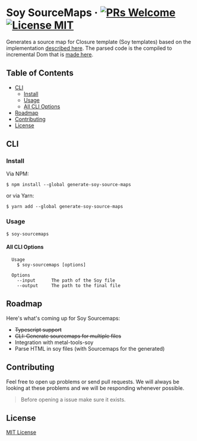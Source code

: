 # Soy SourceMaps &middot; [![PRs Welcome](https://img.shields.io/badge/PRs-welcome-brightgreen.svg?style=flat-square)](https://github.com/matuzalemsteles/generate-soy-source-maps) [![License MIT](https://img.shields.io/badge/license-MIT-blue.svg?style=flat-square)](https://github.com/matuzalemsteles/generate-soy-source-maps/blob/master/LICENSE.md)

Generates a source map for Closure template (Soy templates) based on the implementation [described here](https://docs.google.com/document/d/1U1RGAehQwRypUTovF1KRlpiOFze0b-_2gc6fAH0KY0k/edit?hl=en_US#). The parsed code is the compiled to incremental Dom that is [made here](https://github.com/metal/metal-tools-soy).

## Table of Contents

- [CLI](#cli)
  - [Install](#install)
  - [Usage](#usage)
  - [All CLI Options](#all-cli-options)
- [Roadmap](#roadmap)
- [Contributing](#contributing)
- [License](#license)

## CLI

### Install

Via NPM:
```
$ npm install --global generate-soy-source-maps
```

or via Yarn:
```
$ yarn add --global generate-soy-source-maps
```

### Usage

```
$ soy-sourcemaps
```

#### All CLI Options

```
  Usage
    $ soy-sourcemaps [options]

  Options
    --input      The path of the Soy file
    --output     The path to the final file
```

## Roadmap

Here's what's coming up for Soy Sourcemaps:

- ~~Typescript support~~
- ~~CLI: Generate sourcemaps for multiple files~~
- Integration with metal-tools-soy
- Parse HTML in soy files (with Sourcemaps for the generated)

## Contributing

Feel free to open up problems or send pull requests. We will always be looking at these problems and we will be responding whenever possible.

> Before opening a issue make sure it exists.

## License

[MIT License](LICENSE)